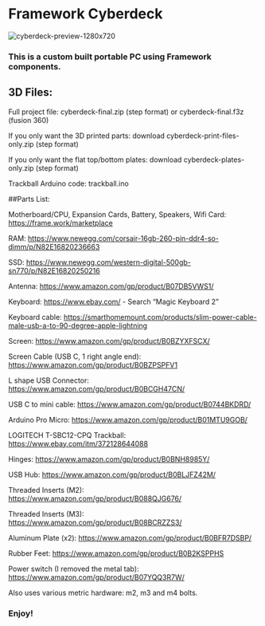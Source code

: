 # Framework Cyberdeck
![cyberdeck-preview-1280x720](https://github.com/BenMakesEverything/cyberdeck/assets/133932153/2c051050-e1c6-4eae-afb5-19fcace6cb1c)

### This is a custom built portable PC using Framework components.

## 3D Files:

Full project file: cyberdeck-final.zip (step format) or cyberdeck-final.f3z (fusion 360)

If you only want the 3D printed parts: download cyberdeck-print-files-only.zip (step format)

If you only want the flat top/bottom plates: download cyberdeck-plates-only.zip (step format)

Trackball Arduino code: trackball.ino

##Parts List:

Motherboard/CPU, Expansion Cards, Battery, Speakers, Wifi Card: https://frame.work/marketplace

RAM: https://www.newegg.com/corsair-16gb-260-pin-ddr4-so-dimm/p/N82E16820236663

SSD: https://www.newegg.com/western-digital-500gb-sn770/p/N82E16820250216

Antenna: https://www.amazon.com/gp/product/B07DB5VWS1/

Keyboard: https://www.ebay.com/ - Search “Magic Keyboard 2”

Keyboard cable: https://smarthomemount.com/products/slim-power-cable-male-usb-a-to-90-degree-apple-lightning

Screen: https://www.amazon.com/gp/product/B0BZYXFSCX/

Screen Cable (USB C, 1 right angle end): https://www.amazon.com/gp/product/B0BZPSPFV1

L shape USB Connector: https://www.amazon.com/gp/product/B0BCGH47CN/

USB C to mini cable: https://www.amazon.com/gp/product/B0744BKDRD/

Arduino Pro Micro: https://www.amazon.com/gp/product/B01MTU9GOB/

LOGITECH T-SBC12-CPQ Trackball: https://www.ebay.com/itm/372128644088

Hinges: https://www.amazon.com/gp/product/B0BNH8985Y/

USB Hub: https://www.amazon.com/gp/product/B0BLJFZ42M/

Threaded Inserts (M2): https://www.amazon.com/gp/product/B088QJG676/

Threaded Inserts (M3): https://www.amazon.com/gp/product/B08BCRZZS3/

Aluminum Plate (x2): https://www.amazon.com/gp/product/B0BFR7DSBP/

Rubber Feet: https://www.amazon.com/gp/product/B0B2KSPPHS

Power switch (I removed the metal tab): https://www.amazon.com/gp/product/B07YQQ3R7W/

Also uses various metric hardware: m2, m3 and m4 bolts.

### Enjoy!
